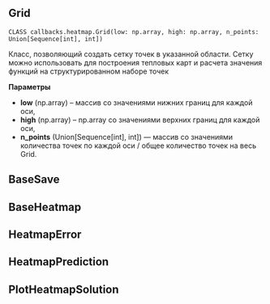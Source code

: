 ## Grid
    CLASS callbacks.heatmap.Grid(low: np.array, high: np.array, n_points: Union[Sequence[int], int])

Класс, позволяющий создать сетку точек в указанной области. Сетку можно использовать для построения тепловых карт и расчета значения функций на структурированном наборе точек

**Параметры**

- **low** (np.array) – массив со значениями нижних границ для каждой оси,
- **high** (np.array) – np.array со значениями верхних границ для каждой оси,
- **n_points** (Union[Sequence[int], int]) — массив со значениями количества точек по каждой оси / общее количество точек на весь Grid.

## BaseSave
## BaseHeatmap
## HeatmapError
## HeatmapPrediction
## PlotHeatmapSolution
